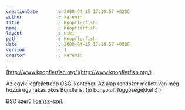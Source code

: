 ```yaml
---
creationDate        : 2008-04-15 17:30:57 +0200 
author              : karenin 
title               : Knopflerfish 
name                : Knopflerfish 
layout              : wiki 
path                : Knopflerfish 
date                : 2008-04-15 17:30:57 +0200 
version             : 1 
creator             : karenin 
---
```

[http://www.knopflerfish.org/](http://www.knopflerfish.org/)

Az egyik legfejlettebb [OSGi](OSGi.html) konténer. Az alap rendszer mellett van még hozzá egy rakás okos Bundle is. (jó bonyolult föggőségekkel :) )

BSD szerű [licensz](licensz.html)-szel.
